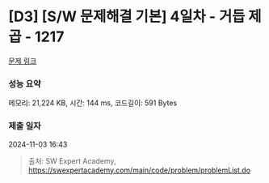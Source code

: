 # [D3] [S/W 문제해결 기본] 4일차 - 거듭 제곱 - 1217 

[문제 링크](https://swexpertacademy.com/main/code/problem/problemDetail.do?contestProbId=AV14dUIaAAUCFAYD) 

### 성능 요약

메모리: 21,224 KB, 시간: 144 ms, 코드길이: 591 Bytes

### 제출 일자

2024-11-03 16:43



> 출처: SW Expert Academy, https://swexpertacademy.com/main/code/problem/problemList.do